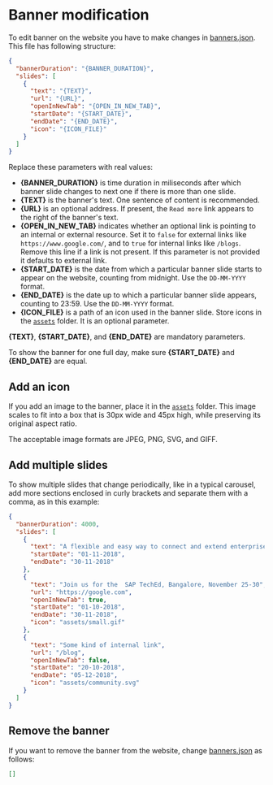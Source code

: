 # Banner modification

To edit banner on the website you have to make changes in [banners.json](../src/banner/banners.json). This file has following structure:

```json
{
  "bannerDuration": "{BANNER_DURATION}",
  "slides": [
    {
      "text": "{TEXT}",
      "url": "{URL}",
      "openInNewTab": "{OPEN_IN_NEW_TAB}",
      "startDate": "{START_DATE}",
      "endDate": "{END_DATE}",
      "icon": "{ICON_FILE}"
    }
  ]
}
```

Replace these parameters with real values:

- **{BANNER_DURATION}** is time duration in miliseconds after which banner slide changes to next one if there is more than one slide.
- **{TEXT}** is the banner's text. One sentence of content is recommended.
- **{URL}** is an optional address. If present, the `Read more` link appears to the right of the banner's text.
- **{OPEN_IN_NEW_TAB}** indicates whether an optional link is pointing to an internal or external resource. Set it to `false` for external links like `https://www.google.com/`, and to `true` for internal links like `/blogs`. Remove this line if a link is not present. If this parameter is not provided it defaults to external link.
- **{START_DATE}** is the date from which a particular banner slide starts to appear on the website, counting from midnight. Use the `DD-MM-YYYY` format.
- **{END_DATE}** is the date up to which a particular banner slide appears, counting to 23:59. Use the `DD-MM-YYYY` format.
- **{ICON_FILE}** is a path of an icon used in the banner slide. Store icons in the [`assets`](../src/banner/assets) folder. It is an optional parameter.

**{TEXT}**, **{START_DATE}**, and **{END_DATE}** are mandatory parameters.

To show the banner for one full day, make sure **{START_DATE}** and **{END_DATE}** are equal.

## Add an icon

If you add an image to the banner, place it in the [`assets`](../src/banner/assets) folder. This image scales to fit into a box that is 30px wide and 45px high, while preserving its original aspect ratio.

The acceptable image formats are JPEG, PNG, SVG, and GIFF.

## Add multiple slides

To show multiple slides that change periodically, like in a typical carousel, add more sections enclosed in curly brackets and separate them with a comma, as in this example:

```json
{
  "bannerDuration": 4000,
  "slides": [
    {
      "text": "A flexible and easy way to connect and extend enterprise",
      "startDate": "01-11-2018",
      "endDate": "30-11-2018"
    },
    {
      "text": "Join us for the  SAP TechEd, Bangalore, November 25-30",
      "url": "https://google.com",
      "openInNewTab": true,
      "startDate": "01-10-2018",
      "endDate": "30-11-2018",
      "icon": "assets/small.gif"
    },
    {
      "text": "Some kind of internal link",
      "url": "/blog",
      "openInNewTab": false,
      "startDate": "20-10-2018",
      "endDate": "05-12-2018",
      "icon": "assets/community.svg"
    }
  ]
}
```

## Remove the banner

If you want to remove the banner from the website, change [banners.json](../src/banner/banners.json) as follows:

```json
[]
```

